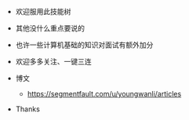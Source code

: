 - 欢迎服用此技能树
- 其他没什么重点要说的
- 也许一些计算机基础的知识对面试有额外加分
- 欢迎多多关注、一键三连
- 博文
  - https://segmentfault.com/u/youngwanli/articles

- Thanks